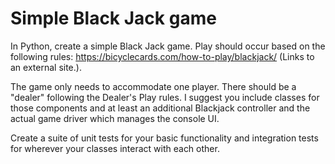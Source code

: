# Simple Black Jack game

In Python, create a simple Black Jack game. Play should occur based on the following rules: https://bicyclecards.com/how-to-play/blackjack/ (Links to an external site.).

The game only needs to accommodate one player. There should be a "dealer" following the Dealer's Play rules. I suggest you include classes for those components and at least an additional Blackjack controller and the actual game driver which manages the console UI.

Create a suite of unit tests for your basic functionality and integration tests for wherever your classes interact with each other.